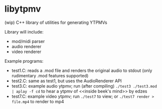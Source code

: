 # libytpmv
(wip) C++ library of utilities for generating YTPMVs

Library will include:
* mod/midi parser
* audio renderer
* video renderer

Example programs:
* test1.C: reads a .mod file and renders the original audio to stdout (only rudimentary .mod features supported)
* test2.C: same as test1, but uses the AudioRenderer API
* test3.C: example audio ytpmv; run (after compiling) `./test3 ./test3.mod | aplay -f cd` to hear a ytpmv of <<inside beek's mind>> by edzes
* test7.C: example video ytpmv; run `./test7` to view; or `./test7 render > file.mp4` to render to mp4

